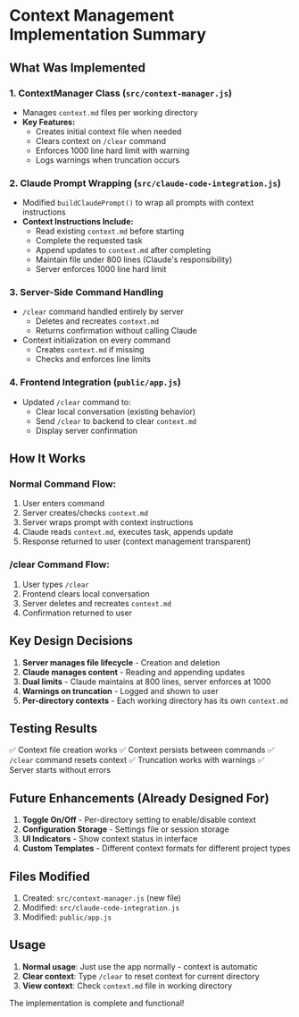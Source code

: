 # Context Management Implementation Summary

## What Was Implemented

### 1. **ContextManager Class** (`src/context-manager.js`)
- Manages `context.md` files per working directory
- **Key Features:**
  - Creates initial context file when needed
  - Clears context on `/clear` command
  - Enforces 1000 line hard limit with warning
  - Logs warnings when truncation occurs

### 2. **Claude Prompt Wrapping** (`src/claude-code-integration.js`)
- Modified `buildClaudePrompt()` to wrap all prompts with context instructions
- **Context Instructions Include:**
  - Read existing `context.md` before starting
  - Complete the requested task
  - Append updates to `context.md` after completing
  - Maintain file under 800 lines (Claude's responsibility)
  - Server enforces 1000 line hard limit

### 3. **Server-Side Command Handling**
- `/clear` command handled entirely by server
  - Deletes and recreates `context.md`
  - Returns confirmation without calling Claude
- Context initialization on every command
  - Creates `context.md` if missing
  - Checks and enforces line limits

### 4. **Frontend Integration** (`public/app.js`)
- Updated `/clear` command to:
  - Clear local conversation (existing behavior)
  - Send `/clear` to backend to clear `context.md`
  - Display server confirmation

## How It Works

### Normal Command Flow:
1. User enters command
2. Server creates/checks `context.md` 
3. Server wraps prompt with context instructions
4. Claude reads `context.md`, executes task, appends update
5. Response returned to user (context management transparent)

### /clear Command Flow:
1. User types `/clear`
2. Frontend clears local conversation
3. Server deletes and recreates `context.md`
4. Confirmation returned to user

## Key Design Decisions

1. **Server manages file lifecycle** - Creation and deletion
2. **Claude manages content** - Reading and appending updates
3. **Dual limits** - Claude maintains at 800 lines, server enforces at 1000
4. **Warnings on truncation** - Logged and shown to user
5. **Per-directory contexts** - Each working directory has its own `context.md`

## Testing Results

✅ Context file creation works
✅ Context persists between commands
✅ `/clear` command resets context
✅ Truncation works with warnings
✅ Server starts without errors

## Future Enhancements (Already Designed For)

1. **Toggle On/Off** - Per-directory setting to enable/disable context
2. **Configuration Storage** - Settings file or session storage
3. **UI Indicators** - Show context status in interface
4. **Custom Templates** - Different context formats for different project types

## Files Modified

1. Created: `src/context-manager.js` (new file)
2. Modified: `src/claude-code-integration.js`
3. Modified: `public/app.js`

## Usage

1. **Normal usage**: Just use the app normally - context is automatic
2. **Clear context**: Type `/clear` to reset context for current directory
3. **View context**: Check `context.md` file in working directory

The implementation is complete and functional!